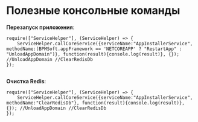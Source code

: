 # Полезные консольные команды
**Перезапуск приложения**:
```
require(["ServiceHelper"], (ServiceHelper) => {
    ServiceHelper.callCoreService({serviceName:"AppInstallerService", methodName:(BPMSoft.appFramework == 'NETCOREAPP' ? "RestartApp" : "UnloadAppDomain")}, function(result){console.log(result)}, {}); //UnloadAppDomain //ClearRedisDb
});


```

**Очистка Redis**:
```
require(["ServiceHelper"], (ServiceHelper) => {
    ServiceHelper.callCoreService({serviceName:"AppInstallerService", methodName:"ClearRedisDb"}, function(result){console.log(result)}, {}); //UnloadAppDomain //ClearRedisDb
});
```
